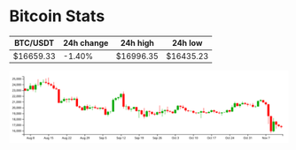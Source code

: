 # Bitcoin Stats

BTC/USDT|24h change|24h high|24h low|
|---|---|---|---|
|$16659.33|-1.40%|$16996.35|$16435.23|

<img src="./chart.svg">
